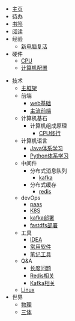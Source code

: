 - [主页](README.md)
- [待办](todo/index.md)
- [书签](bookmark/README.md)
- [阅读](read/README.md)
- 经验
    - [新电脑复活](exp/for-new-system.md)
- 硬件
    - [CPU](hardware/cpu.md)
    - [计算机配置](hardware/compute.md)
<!-- - [ChatGPT问答](chatGPT/qa.md) -->
- 技术
    - [主框架](skill/README.md)
    - 前端
        - [web基础](skill/front/web-base.md)
        - [主流前端](skill/front/all.md)
    - 计算机基石
        - 计算机组成原理
          - [CPU修行](https://mgang.gitee.io/sn-cpu/)
    - 计算机语言
      - [Java体系学习](https://java.meiflower.top/)
      - [Python体系学习](skill/python/index.md)
    - 中间件
        - 分布式消息队列
            - [kafka](skill/middleware/mq/kafka.md)
        - 分布式缓存
            - [redis](skill/middleware/cache/redis.md)
    - devOps
        - [paas](skill/devops/paas.md)
        - [K8S](skill/devops/k8s.md)
        - [kafka部署](skill/devops/kafka.md)
        - [fastdfs部署](skill/devops/fastdfs.md)
    - 工具
        - [IDEA](skill/tools/idea.md)
        - [常用软件](skill/tools/soft.md)
        - [笔记工具](skill/tools/booknote.md)
    - Q&A
        - [长度问题](skill/qa/for-len.md)
        - [Redis相关](skill/qa/redis.md)
        - [Kafka相关](skill/qa/kafka.md)
    - [Linux](skill/linux.md)
- 世界
    - [物理](world/physic.md)
    - [三体](world/threebody/readme.md)

